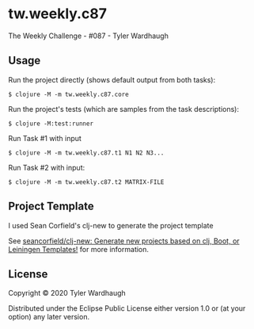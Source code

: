 # tw.weekly.c87


The Weekly Challenge - #087 - Tyler Wardhaugh

## Usage

Run the project directly (shows default output from both tasks):

    $ clojure -M -m tw.weekly.c87.core

Run the project's tests (which are samples from the task descriptions):

    $ clojure -M:test:runner

Run Task #1 with input

    $ clojure -M -m tw.weekly.c87.t1 N1 N2 N3...

Run Task #2 with input:

    $ clojure -M -m tw.weekly.c87.t2 MATRIX-FILE

## Project Template

I used Sean Corfield's clj-new to generate the project template

See [seancorfield/clj-new: Generate new projects based on clj, Boot, or Leiningen Templates!](https://github.com/seancorfield/clj-new) for more information.

## License

Copyright © 2020 Tyler Wardhaugh

Distributed under the Eclipse Public License either version 1.0 or (at
your option) any later version.
